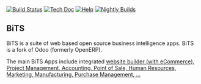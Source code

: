 [![Build Status](http://runbot.odoo.com/runbot/badge/flat/1/9.0.svg)](http://runbot.odoo.com/runbot)
[![Tech Doc](http://img.shields.io/badge/9.0-docs-8f8f8f.svg?style=flat)](http://www.odoo.com/documentation/9.0)
[![Help](http://img.shields.io/badge/9.0-help-8f8f8f.svg?style=flat)](https://www.odoo.com/forum/help-1)
[![Nightly Builds](http://img.shields.io/badge/9.0-nightly-8f8f8f.svg?style=flat)](http://nightly.odoo.com/)

BiTS
----

BiTS is a suite of web based open source business intelligence apps. BiTS is a fork of Odoo (formerly OpenERP).

The main BiTS Apps include integrated <a href="https://bits.sg">website builder (with eCommerce), Project Management, Accounting, Point of Sale, Human Resources, Marketing, Manufacturing, Purchase Management, ...  
